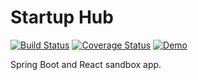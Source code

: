# Startup Hub
[![Build Status](https://img.shields.io/travis/dlizarra/spring-boot-react-webpack-es6.svg)](https://travis-ci.org/dlizarra/spring-boot-react-webpack-es6)
[![Coverage Status](https://img.shields.io/coveralls/dlizarra/startup-hub.svg)](https://coveralls.io/github/dlizarra/spring-boot-react-webpack-es6?branch=master) 
[![Demo](https://img.shields.io/badge/demo-running-brightgreen.svg)](http://startup-hub.herokuapp.com)

Spring Boot and React sandbox app. 


